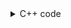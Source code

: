 <details><summary>C++ code</summary>

![](../../../../assets/flattening-a-linked-list.png)

</details>
